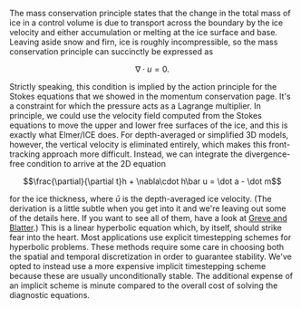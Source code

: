 <!--
.. title: Mass
.. slug: physics-mass
.. date: 2021-08-27 15:44:16 UTC-07:00
.. tags: mathjax
.. category:
.. link:
.. description:
.. type: text
.. hidetitle: True
-->

The mass conservation principle states that the change in the total mass of ice in a control volume is due to transport across the boundary by the ice velocity and either accumulation or melting at the ice surface and base.
Leaving aside snow and firn, ice is roughly incompressible, so the mass conservation principle can succinctly be expressed as

$$\nabla\cdot u = 0.$$

Strictly speaking, this condition is implied by the action principle for the Stokes equations that we showed in the momentum conservation page.
It's a constraint for which the pressure acts as a Lagrange multiplier.
In principle, we could use the velocity field computed from the Stokes equations to move the upper and lower free surfaces of the ice, and this is exactly what Elmer/ICE does.
For depth-averaged or simplified 3D models, however, the vertical velocity is eliminated entirely, which makes this front-tracking approach more difficult.
Instead, we can integrate the divergence-free condition to arrive at the 2D equation

$$\frac{\partial}{\partial t}h + \nabla\cdot h\bar u = \dot a - \dot m$$

for the ice thickness, where $\bar u$ is the depth-averaged ice velocity.
(The derivation is a little subtle when you get into it and we're leaving out some of the details here.
If you want to see all of them, have a look at [Greve and Blatter](https://link.springer.com/book/10.1007/978-3-642-03415-2).)
This is a linear hyperbolic equation which, by itself, should strike fear into the heart.
Most applications use explicit timestepping schemes for hyperbolic problems.
These methods require some care in choosing both the spatial and temporal discretization in order to guarantee stability.
We've opted to instead use a more expensive implicit timestepping scheme because these are usually unconditionally stable.
The additional expense of an implicit scheme is minute compared to the overall cost of solving the diagnostic equations.



